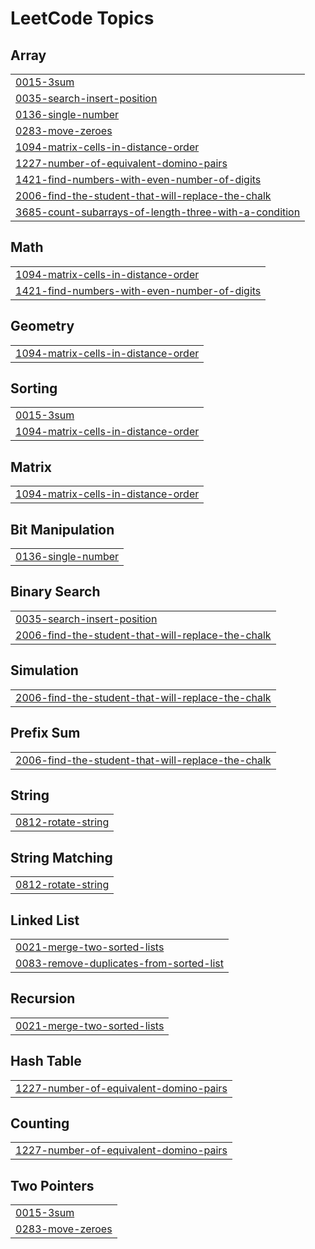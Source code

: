 
<!---LeetCode Topics Start-->
# LeetCode Topics
## Array
|  |
| ------- |
| [0015-3sum](https://github.com/abhishek02122002/LeetCode-Solutions/tree/master/0015-3sum) |
| [0035-search-insert-position](https://github.com/abhishek02122002/LeetCode-Solutions/tree/master/0035-search-insert-position) |
| [0136-single-number](https://github.com/abhishek02122002/LeetCode-Solutions/tree/master/0136-single-number) |
| [0283-move-zeroes](https://github.com/abhishek02122002/LeetCode-Solutions/tree/master/0283-move-zeroes) |
| [1094-matrix-cells-in-distance-order](https://github.com/abhishek02122002/LeetCode-Solutions/tree/master/1094-matrix-cells-in-distance-order) |
| [1227-number-of-equivalent-domino-pairs](https://github.com/abhishek02122002/LeetCode-Solutions/tree/master/1227-number-of-equivalent-domino-pairs) |
| [1421-find-numbers-with-even-number-of-digits](https://github.com/abhishek02122002/LeetCode-Solutions/tree/master/1421-find-numbers-with-even-number-of-digits) |
| [2006-find-the-student-that-will-replace-the-chalk](https://github.com/abhishek02122002/LeetCode-Solutions/tree/master/2006-find-the-student-that-will-replace-the-chalk) |
| [3685-count-subarrays-of-length-three-with-a-condition](https://github.com/abhishek02122002/LeetCode-Solutions/tree/master/3685-count-subarrays-of-length-three-with-a-condition) |
## Math
|  |
| ------- |
| [1094-matrix-cells-in-distance-order](https://github.com/abhishek02122002/LeetCode-Solutions/tree/master/1094-matrix-cells-in-distance-order) |
| [1421-find-numbers-with-even-number-of-digits](https://github.com/abhishek02122002/LeetCode-Solutions/tree/master/1421-find-numbers-with-even-number-of-digits) |
## Geometry
|  |
| ------- |
| [1094-matrix-cells-in-distance-order](https://github.com/abhishek02122002/LeetCode-Solutions/tree/master/1094-matrix-cells-in-distance-order) |
## Sorting
|  |
| ------- |
| [0015-3sum](https://github.com/abhishek02122002/LeetCode-Solutions/tree/master/0015-3sum) |
| [1094-matrix-cells-in-distance-order](https://github.com/abhishek02122002/LeetCode-Solutions/tree/master/1094-matrix-cells-in-distance-order) |
## Matrix
|  |
| ------- |
| [1094-matrix-cells-in-distance-order](https://github.com/abhishek02122002/LeetCode-Solutions/tree/master/1094-matrix-cells-in-distance-order) |
## Bit Manipulation
|  |
| ------- |
| [0136-single-number](https://github.com/abhishek02122002/LeetCode-Solutions/tree/master/0136-single-number) |
## Binary Search
|  |
| ------- |
| [0035-search-insert-position](https://github.com/abhishek02122002/LeetCode-Solutions/tree/master/0035-search-insert-position) |
| [2006-find-the-student-that-will-replace-the-chalk](https://github.com/abhishek02122002/LeetCode-Solutions/tree/master/2006-find-the-student-that-will-replace-the-chalk) |
## Simulation
|  |
| ------- |
| [2006-find-the-student-that-will-replace-the-chalk](https://github.com/abhishek02122002/LeetCode-Solutions/tree/master/2006-find-the-student-that-will-replace-the-chalk) |
## Prefix Sum
|  |
| ------- |
| [2006-find-the-student-that-will-replace-the-chalk](https://github.com/abhishek02122002/LeetCode-Solutions/tree/master/2006-find-the-student-that-will-replace-the-chalk) |
## String
|  |
| ------- |
| [0812-rotate-string](https://github.com/abhishek02122002/LeetCode-Solutions/tree/master/0812-rotate-string) |
## String Matching
|  |
| ------- |
| [0812-rotate-string](https://github.com/abhishek02122002/LeetCode-Solutions/tree/master/0812-rotate-string) |
## Linked List
|  |
| ------- |
| [0021-merge-two-sorted-lists](https://github.com/abhishek02122002/LeetCode-Solutions/tree/master/0021-merge-two-sorted-lists) |
| [0083-remove-duplicates-from-sorted-list](https://github.com/abhishek02122002/LeetCode-Solutions/tree/master/0083-remove-duplicates-from-sorted-list) |
## Recursion
|  |
| ------- |
| [0021-merge-two-sorted-lists](https://github.com/abhishek02122002/LeetCode-Solutions/tree/master/0021-merge-two-sorted-lists) |
## Hash Table
|  |
| ------- |
| [1227-number-of-equivalent-domino-pairs](https://github.com/abhishek02122002/LeetCode-Solutions/tree/master/1227-number-of-equivalent-domino-pairs) |
## Counting
|  |
| ------- |
| [1227-number-of-equivalent-domino-pairs](https://github.com/abhishek02122002/LeetCode-Solutions/tree/master/1227-number-of-equivalent-domino-pairs) |
## Two Pointers
|  |
| ------- |
| [0015-3sum](https://github.com/abhishek02122002/LeetCode-Solutions/tree/master/0015-3sum) |
| [0283-move-zeroes](https://github.com/abhishek02122002/LeetCode-Solutions/tree/master/0283-move-zeroes) |
<!---LeetCode Topics End-->
